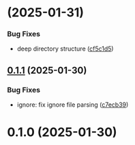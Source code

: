 # [](https://github.com/ykawataki/gitignore-filter/compare/v0.1.1...v) (2025-01-31)


### Bug Fixes

* deep directory structure ([cf5c1d5](https://github.com/ykawataki/gitignore-filter/commit/cf5c1d57b1946c2afca4ef2c061157ebb80bc526))



## [0.1.1](https://github.com/ykawataki/gitignore-filter/compare/v0.1.0...v0.1.1) (2025-01-30)


### Bug Fixes

* ignore: fix ignore file parsing ([c7ecb39](https://github.com/ykawataki/gitignore-filter/commit/c7ecb39c2108a3de2683fba226c1c1f7ead70220))



# 0.1.0 (2025-01-30)




